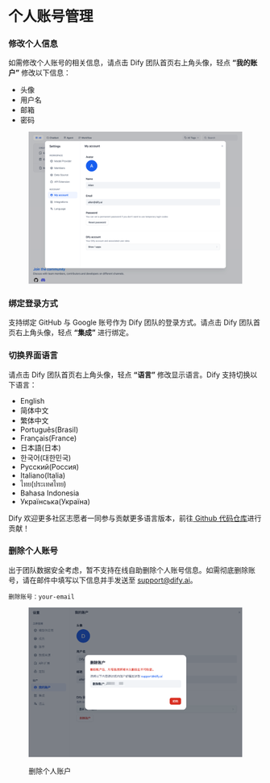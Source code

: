 # 个人账号管理

### 修改个人信息

如需修改个人账号的相关信息，请点击 Dify 团队首页右上角头像，轻点 **“我的账户”** 修改以下信息：

* 头像
* 用户名
* 邮箱
* 密码

<figure><img src="../../.gitbook/assets/image (2).png" alt=""><figcaption></figcaption></figure>

### 绑定登录方式

支持绑定 GitHub 与 Google 账号作为 Dify 团队的登录方式。请点击 Dify 团队首页右上角头像，轻点 **“集成”** 进行绑定。

### 切换界面语言

请点击 Dify 团队首页右上角头像，轻点 **“语言”** 修改显示语言。Dify 支持切换以下语言：

* English
* 简体中文
* 繁体中文
* Português(Brasil)
* Français(France)
* 日本語(日本)
* 한국어(대한민국)
* Русский(Россия)
* Italiano(Italia)
* ไทย(ประเทศไทย)
* Bahasa Indonesia
* Українська(Україна)

Dify 欢迎更多社区志愿者一同参与贡献更多语言版本，前往[ Github 代码仓库](https://github.com/langgenius/dify/blob/main/CONTRIBUTING.md)进行贡献！

### 删除个人账号

出于团队数据安全考虑，暂不支持在线自助删除个人账号信息。如需彻底删除账号，请在邮件中填写以下信息并手发送至 support@dify.ai。

```
删除账号：your-email
```

<figure><img src="../../.gitbook/assets/image (11).png" alt=""><figcaption><p>删除个人账户</p></figcaption></figure>









